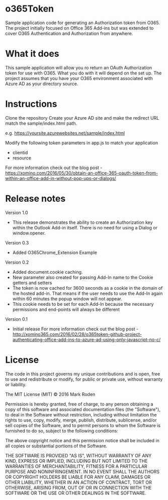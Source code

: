 # o365Token
Sample application code for generating an Authorization token from O365.
The project initially focused on Office 365 Add-ins but was extended to cover O365 Authentication and Authorization from anywhere.

# What it does
This sample application will allow you ro return an OAuth Authorization token for use with O365. What you do with it will depend on the set up.
The project assumes that you have your O365 environment associated with Azure AD as your directory source.

# Instructions
Clone the repository
Create your Azure AD site and make the redirect URL match the sample/index.html path.

e.g. https://yoursite.azurewebsites.net/sample/index.html

Modify the following token parameters in app.js to match your application

* clientid
* resource

For more information check out the blog post - https://xomino.com/2016/05/30/obtain-an-office-365-oauth-token-from-within-an-office-add-in-without-pop-ups-or-dialogs/

# Release notes

Version 1.0
* This release demonstrates the ability to create an Authorization key within the Outlook Add-in itself. There is no need for using a Dialog or window.opener.


Version 0.3
* Added O365Chrome_Extension Example

Version 0.2
* Added document.cookie caching.
* New parameter also created for passing Add-In name to the Cookie getters and setters
* The token is now cached for 3600 seconds as a cookie in the domain of the hosted add-in. That means if the user needs to use the Add-In again within 60 minutes the popup window will not appear.
* This cookie needs to be set for each Add-In because the necessary permissions and end-points will always be different

Version 0.1
* Initial release
For more information check out the blog post - http://xomino365.com/2016/02/28/o365token-github-project-authenticating-office-add-ins-to-azure-ad-using-only-javascript-no-c/


# License

The code in this project governs my unique contributions and is open, free to use and redistribute or modify, for public or private use, without warranty or liability.

The MIT License (MIT) © 2016 Mark Roden

Permission is hereby granted, free of charge, to any person obtaining a copy of this software and associated documentation files (the "Software"), to deal in the Software without restriction, including without limitation the rights to use, copy, modify, merge, publish, distribute, sublicense, and/or sell copies of the Software, and to permit persons to whom the Software is furnished to do so, subject to the following conditions:

The above copyright notice and this permission notice shall be included in all copies or substantial portions of the Software.

THE SOFTWARE IS PROVIDED "AS IS", WITHOUT WARRANTY OF ANY KIND, EXPRESS OR IMPLIED, INCLUDING BUT NOT LIMITED TO THE WARRANTIES OF MERCHANTABILITY, FITNESS FOR A PARTICULAR PURPOSE AND NONINFRINGEMENT. IN NO EVENT SHALL THE AUTHORS OR COPYRIGHT HOLDERS BE LIABLE FOR ANY CLAIM, DAMAGES OR OTHER LIABILITY, WHETHER IN AN ACTION OF CONTRACT, TORT OR OTHERWISE, ARISING FROM, OUT OF OR IN CONNECTION WITH THE SOFTWARE OR THE USE OR OTHER DEALINGS IN THE SOFTWARE.